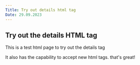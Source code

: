 ```yaml
---
Title: Try out details html tag
Date: 29.09.2023
---
```


## Try out the details HTML tag

This is a test html page to try out the details tag

It also has the capability to accept new html tags. that's great!
